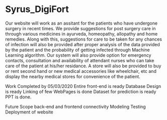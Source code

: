 # Syrus_DigiFort

Our website will work as an assitant for the patients who have undergone surgery in recent times. We provide suggestions for post surgery care in through various medicines in ayurveda, homeopathy, allopathy and home remedies. Along with this, suggestions for care to be taken for any chances of infection will also be provided after proper analysis of the data provided by the patient and the probability of getting infected through Machine Learning algorithm.
Our system will also provide option for emergency contacts, consultation and availability of attendant nurses who can take care of the patient at his/her residance. A store will also be provided to buy or rent second hand or new medical accessories like wheelchair, etc and display the nearby medical stores for convenience of the patient.

Work Completed by 05/03/2020
Entire front-end is ready
Database Design is ready
Linking of few WebPages is done
Dataset for prediction is ready
PPT is done.

Future Scope
back-end and frontend connectivity
Modeling
Testing
Deployment of website
